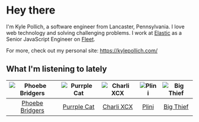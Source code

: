 # Hey there


I'm Kyle Pollich, a software engineer from Lancaster, Pennsylvania. I love web technology and solving challenging problems.
I work at [Elastic](https://www.elastic.co/) as a Senior JavaScript Engineer on [Fleet](https://www.elastic.co/guide/en/fleet/current/fleet-overview.html).

For more, check out my personal site: https://kylepollich.com/

## What I'm listening to lately

<!-- begin artists -->
  |![Phoebe Bridgers](https://i.scdn.co/image/ab6761610000f178626686e362d30246e816cc5b)|![Purrple Cat](https://i.scdn.co/image/ab6761610000f1786cd75d73b76d8c3d14fee48a)|![Charli XCX](https://i.scdn.co/image/ab6761610000f178576cb43281160e345f728b71)|![Plini](https://i.scdn.co/image/ab6761610000f1787db8f5ef63701ec561a2109c)|![Big Thief](https://i.scdn.co/image/ab6761610000f178b4d91cdb7bae4fec272f7981)|
  |:---:|:---:|:---:|:---:|:---:|
  |[Phoebe Bridgers](https://open.spotify.com/artist/1r1uxoy19fzMxunt3ONAkG)|[Purrple Cat](https://open.spotify.com/artist/73aKnLT4O8G2pBEfdlQzrE)|[Charli XCX](https://open.spotify.com/artist/25uiPmTg16RbhZWAqwLBy5)|[Plini](https://open.spotify.com/artist/3Gs10XJ4S4OEFrMRqZJcic)|[Big Thief](https://open.spotify.com/artist/5QdyldG4Fl4TPiOIeMNpBZ)|
<!-- end artists -->
